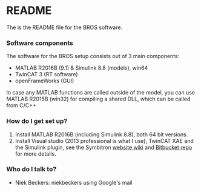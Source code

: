 # README #

The is the README file for the BROS software.

### Software components ###

The software for the BROS setup consists out of 3 main components:
* MATLAB R2016B (9.1) & Simulink 8.8 (models), win64
* TwinCAT 3 (RT software)
* openFrameWorks (GUI)

In case any MATLAB functions are called outside of the model, you can use MATLAB R2015B (win32) for compiling a shared DLL, which can be called from C/C++

### How do I get set up? ###

1. Install MATLAB R2016B (including Simulink 8.8), both 64 bit versions.
2. Install Visual studio (2013 professional is what I use), TwinCAT XAE and the Simulink plugin, see the Symbitron [website wiki](https://www.symbitron.eu/wiki/index.php?title=Installing_TwinCAT) and [Bitbucket repo](https://bitbucket.org/ctw-bw/we1_experiments/wiki/Twincat%20Tips%20And%20Tricks) for more details.
### Who do I talk to? ###

* Niek Beckers: niekbeckers using Google's mail

<!---
### What is this repository for? ###

* Quick summary
* Version
* [Learn Markdown](https://bitbucket.org/tutorials/markdowndemo)

### How do I get set up? ###

* Summary of set up
* Configuration
* Dependencies
* Database configuration
* How to run tests
* Deployment instructions

### Contribution guidelines ###

* Writing tests
* Code review
* Other guidelines

### Who do I talk to? ###

* Repo owner or admin
* Other community or team contact
-->